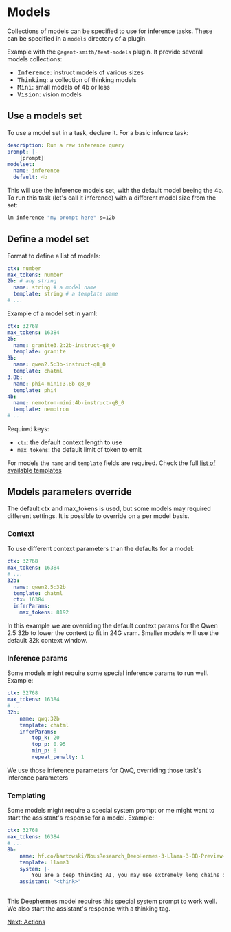 # Models

Collections of models can be specified to use for inference tasks. These can
be specified in a `models` directory of a plugin.

Example with the `@agent-smith/feat-models` plugin. It provide several models
collections:

- <kbd>Inference</kbd>: instruct models of various sizes
- <kbd>Thinking</kbd>: a collection of thinking models
- <kbd>Mini</kbd>: small models of 4b or less
- <kbd>Vision</kbd>: vision models

## Use a models set

To use a model set in a task, declare it. For a basic infence task:

```yaml
description: Run a raw inference query
prompt: |-
    {prompt}
modelset: 
  name: inference
  default: 4b
```

This will use the inference models set, with the default model beeing the 4b. To run
this task (let's call it inference) with a different model size from the set:

```bash
lm inference "my prompt here" s=12b
```

## Define a model set

Format to define a list of models:

```yaml
ctx: number
max_tokens: number
2b: # any string
  name: string # a model name
  template: string # a template name
# ...
```

Example of a model set in yaml:

```yaml
ctx: 32768
max_tokens: 16384
2b:
  name: granite3.2:2b-instruct-q8_0
  template: granite
3b:
  name: qwen2.5:3b-instruct-q8_0
  template: chatml
3.8b:
  name: phi4-mini:3.8b-q8_0
  template: phi4
4b:
  name: nemotron-mini:4b-instruct-q8_0
  template: nemotron
# ...
```

Required keys:

- `ctx`: the default context length to use
- `max_tokens`: the default limit of token to emit

For models the `name` and `template` fields are required. Check the full 
<a href="https://github.com/synw/modprompt/blob/main/codegen/db.yml">list of available templates</a>

## Models parameters override

The default ctx and max_tokens is used, but some models may required different settings. It
is possible to override on a per model basis. 

### Context

To use different context parameters than the defaults for a model:

```yaml
ctx: 32768
max_tokens: 16384
# ...
32b:
  name: qwen2.5:32b
  template: chatml
  ctx: 16384
  inferParams:
    max_tokens: 8192
```

In this example we are overriding the default context params for the Qwen 2.5 32b to lower
the context to fit in 24G vram. Smaller models will use the default 32k context window.

### Inference params

Some models might require some special inference params to run well. Example:

```yaml
ctx: 32768
max_tokens: 16384
# ...
32b:
    name: qwq:32b
    template: chatml
    inferParams:
        top_k: 20
        top_p: 0.95
        min_p: 0
        repeat_penalty: 1
```

We use those inference parameters for QwQ, overriding those task's inference parameters

### Templating

Some models might require a special system prompt or me might want to start the
assistant's response for a model. Example:

```yaml
ctx: 32768
max_tokens: 16384
# ...
8b:
    name: hf.co/bartowski/NousResearch_DeepHermes-3-Llama-3-8B-Preview-GGUF:Q6_K_L
    template: llama3
    system: |-
        You are a deep thinking AI, you may use extremely long chains of thought to deeply consider the problem and deliberate with yourself via systematic reasoning processes to help come to a correct solution prior to answering. You should enclose your thoughts and internal monologue inside <think> </think> tags, and then provide your solution or response to the problem.
    assistant: "<think>"
  
```

This Deephermes model requires this special system prompt to work well. We also start the
assistant's response with a thinking tag.

<a href="javascript:openLink('/terminal_client/actions')">Next: Actions</a>